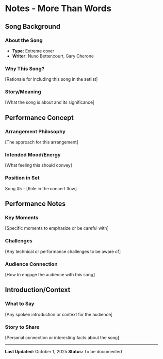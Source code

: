 # Notes - More Than Words

## Song Background

### About the Song
- **Type:** Extreme cover
- **Writer:** Nuno Bettencourt, Gary Cherone

### Why This Song?
[Rationale for including this song in the setlist]

### Story/Meaning
[What the song is about and its significance]

## Performance Concept

### Arrangement Philosophy
[The approach for this arrangement]

### Intended Mood/Energy
[What feeling this should convey]

### Position in Set
Song #5 - [Role in the concert flow]

## Performance Notes

### Key Moments
[Specific moments to emphasize or be careful with]

### Challenges
[Any technical or performance challenges to be aware of]

### Audience Connection
[How to engage the audience with this song]

## Introduction/Context

### What to Say
[Any spoken introduction or context for the audience]

### Story to Share
[Personal connection or interesting facts about the song]

---

**Last Updated:** October 1, 2025
**Status:** To be documented
